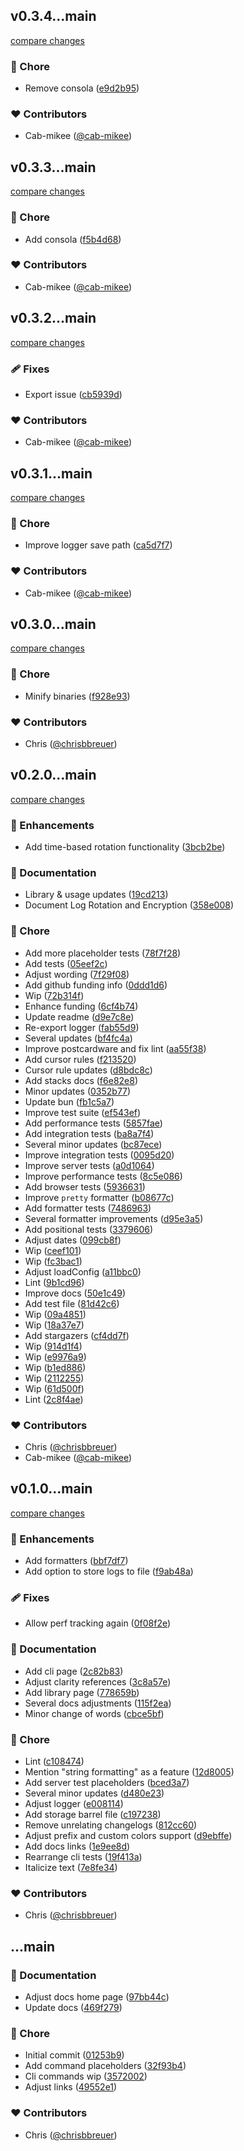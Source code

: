 ## v0.3.4...main

[compare changes](https://github.com/stacksjs/clarity/compare/v0.3.4...main)

### 🏡 Chore

- Remove consola ([e9d2b95](https://github.com/stacksjs/clarity/commit/e9d2b95))

### ❤️ Contributors

- Cab-mikee ([@cab-mikee](https://github.com/cab-mikee))

## v0.3.3...main

[compare changes](https://github.com/stacksjs/clarity/compare/v0.3.3...main)

### 🏡 Chore

- Add consola ([f5b4d68](https://github.com/stacksjs/clarity/commit/f5b4d68))

### ❤️ Contributors

- Cab-mikee ([@cab-mikee](https://github.com/cab-mikee))

## v0.3.2...main

[compare changes](https://github.com/stacksjs/clarity/compare/v0.3.2...main)

### 🩹 Fixes

- Export issue ([cb5939d](https://github.com/stacksjs/clarity/commit/cb5939d))

### ❤️ Contributors

- Cab-mikee ([@cab-mikee](https://github.com/cab-mikee))

## v0.3.1...main

[compare changes](https://github.com/stacksjs/clarity/compare/v0.3.1...main)

### 🏡 Chore

- Improve logger save path ([ca5d7f7](https://github.com/stacksjs/clarity/commit/ca5d7f7))

### ❤️ Contributors

- Cab-mikee ([@cab-mikee](https://github.com/cab-mikee))

## v0.3.0...main

[compare changes](https://github.com/stacksjs/clarity/compare/v0.3.0...main)

### 🏡 Chore

- Minify binaries ([f928e93](https://github.com/stacksjs/clarity/commit/f928e93))

### ❤️ Contributors

- Chris ([@chrisbbreuer](https://github.com/chrisbbreuer))

## v0.2.0...main

[compare changes](https://github.com/stacksjs/clarity/compare/v0.2.0...main)

### 🚀 Enhancements

- Add time-based rotation functionality ([3bcb2be](https://github.com/stacksjs/clarity/commit/3bcb2be))

### 📖 Documentation

- Library & usage updates ([19cd213](https://github.com/stacksjs/clarity/commit/19cd213))
- Document Log Rotation and Encryption ([358e008](https://github.com/stacksjs/clarity/commit/358e008))

### 🏡 Chore

- Add more placeholder tests ([78f7f28](https://github.com/stacksjs/clarity/commit/78f7f28))
- Add tests ([05eef2c](https://github.com/stacksjs/clarity/commit/05eef2c))
- Adjust wording ([7f29f08](https://github.com/stacksjs/clarity/commit/7f29f08))
- Add github funding info ([0ddd1d6](https://github.com/stacksjs/clarity/commit/0ddd1d6))
- Wip ([72b314f](https://github.com/stacksjs/clarity/commit/72b314f))
- Enhance funding ([6cf4b74](https://github.com/stacksjs/clarity/commit/6cf4b74))
- Update readme ([d9e7c8e](https://github.com/stacksjs/clarity/commit/d9e7c8e))
- Re-export logger ([fab55d9](https://github.com/stacksjs/clarity/commit/fab55d9))
- Several updates ([bf4fc4a](https://github.com/stacksjs/clarity/commit/bf4fc4a))
- Improve postcardware and fix lint ([aa55f38](https://github.com/stacksjs/clarity/commit/aa55f38))
- Add cursor rules ([f213520](https://github.com/stacksjs/clarity/commit/f213520))
- Cursor rule updates ([d8bdc8c](https://github.com/stacksjs/clarity/commit/d8bdc8c))
- Add stacks docs ([f6e82e8](https://github.com/stacksjs/clarity/commit/f6e82e8))
- Minor updates ([0352b77](https://github.com/stacksjs/clarity/commit/0352b77))
- Update bun ([fb1c5a7](https://github.com/stacksjs/clarity/commit/fb1c5a7))
- Improve test suite ([ef543ef](https://github.com/stacksjs/clarity/commit/ef543ef))
- Add performance tests ([5857fae](https://github.com/stacksjs/clarity/commit/5857fae))
- Add integration tests ([ba8a7f4](https://github.com/stacksjs/clarity/commit/ba8a7f4))
- Several minor updates ([bc87ece](https://github.com/stacksjs/clarity/commit/bc87ece))
- Improve integration tests ([0095d20](https://github.com/stacksjs/clarity/commit/0095d20))
- Improve server tests ([a0d1064](https://github.com/stacksjs/clarity/commit/a0d1064))
- Improve performance tests ([8c5e086](https://github.com/stacksjs/clarity/commit/8c5e086))
- Add browser tests ([5936631](https://github.com/stacksjs/clarity/commit/5936631))
- Improve `pretty` formatter ([b08677c](https://github.com/stacksjs/clarity/commit/b08677c))
- Add formatter tests ([7486963](https://github.com/stacksjs/clarity/commit/7486963))
- Several formatter improvements ([d95e3a5](https://github.com/stacksjs/clarity/commit/d95e3a5))
- Add positional tests ([3379606](https://github.com/stacksjs/clarity/commit/3379606))
- Adjust dates ([099cb8f](https://github.com/stacksjs/clarity/commit/099cb8f))
- Wip ([ceef101](https://github.com/stacksjs/clarity/commit/ceef101))
- Wip ([fc3bac1](https://github.com/stacksjs/clarity/commit/fc3bac1))
- Adjust loadConfig ([a11bbc0](https://github.com/stacksjs/clarity/commit/a11bbc0))
- Lint ([9b1cd96](https://github.com/stacksjs/clarity/commit/9b1cd96))
- Improve docs ([50e1c49](https://github.com/stacksjs/clarity/commit/50e1c49))
- Add test file ([81d42c6](https://github.com/stacksjs/clarity/commit/81d42c6))
- Wip ([09a4851](https://github.com/stacksjs/clarity/commit/09a4851))
- Wip ([18a37e7](https://github.com/stacksjs/clarity/commit/18a37e7))
- Add stargazers ([cf4dd7f](https://github.com/stacksjs/clarity/commit/cf4dd7f))
- Wip ([914d1f4](https://github.com/stacksjs/clarity/commit/914d1f4))
- Wip ([e9976a9](https://github.com/stacksjs/clarity/commit/e9976a9))
- Wip ([b1ed886](https://github.com/stacksjs/clarity/commit/b1ed886))
- Wip ([2112255](https://github.com/stacksjs/clarity/commit/2112255))
- Wip ([61d500f](https://github.com/stacksjs/clarity/commit/61d500f))
- Lint ([2c8f4ae](https://github.com/stacksjs/clarity/commit/2c8f4ae))

### ❤️ Contributors

- Chris ([@chrisbbreuer](https://github.com/chrisbbreuer))
- Cab-mikee ([@cab-mikee](https://github.com/cab-mikee))

## v0.1.0...main

[compare changes](https://github.com/stacksjs/clarity/compare/v0.1.0...main)

### 🚀 Enhancements

- Add formatters ([bbf7df7](https://github.com/stacksjs/clarity/commit/bbf7df7))
- Add option to store logs to file ([f9ab48a](https://github.com/stacksjs/clarity/commit/f9ab48a))

### 🩹 Fixes

- Allow perf tracking again ([0f08f2e](https://github.com/stacksjs/clarity/commit/0f08f2e))

### 📖 Documentation

- Add cli page ([2c82b83](https://github.com/stacksjs/clarity/commit/2c82b83))
- Adjust clarity references ([3c8a57e](https://github.com/stacksjs/clarity/commit/3c8a57e))
- Add library page ([778659b](https://github.com/stacksjs/clarity/commit/778659b))
- Several docs adjustments ([115f2ea](https://github.com/stacksjs/clarity/commit/115f2ea))
- Minor change of words ([cbce5bf](https://github.com/stacksjs/clarity/commit/cbce5bf))

### 🏡 Chore

- Lint ([c108474](https://github.com/stacksjs/clarity/commit/c108474))
- Mention "string formatting" as a feature ([12d8005](https://github.com/stacksjs/clarity/commit/12d8005))
- Add server test placeholders ([bced3a7](https://github.com/stacksjs/clarity/commit/bced3a7))
- Several minor updates ([d480e23](https://github.com/stacksjs/clarity/commit/d480e23))
- Adjust logger ([e008114](https://github.com/stacksjs/clarity/commit/e008114))
- Add storage barrel file ([c197238](https://github.com/stacksjs/clarity/commit/c197238))
- Remove unrelating changelogs ([812cc60](https://github.com/stacksjs/clarity/commit/812cc60))
- Adjust prefix and custom colors support ([d9ebffe](https://github.com/stacksjs/clarity/commit/d9ebffe))
- Add docs links ([1e9ee8d](https://github.com/stacksjs/clarity/commit/1e9ee8d))
- Rearrange cli tests ([19f413a](https://github.com/stacksjs/clarity/commit/19f413a))
- Italicize text ([7e8fe34](https://github.com/stacksjs/clarity/commit/7e8fe34))

### ❤️ Contributors

- Chris ([@chrisbbreuer](http://github.com/chrisbbreuer))

## ...main

### 📖 Documentation

- Adjust docs home page ([97bb44c](https://github.com/stacksjs/clarity/commit/97bb44c))
- Update docs ([469f279](https://github.com/stacksjs/clarity/commit/469f279))

### 🏡 Chore

- Initial commit ([01253b9](https://github.com/stacksjs/clarity/commit/01253b9))
- Add command placeholders ([32f93b4](https://github.com/stacksjs/clarity/commit/32f93b4))
- Cli commands wip ([3572002](https://github.com/stacksjs/clarity/commit/3572002))
- Adjust links ([49552e1](https://github.com/stacksjs/clarity/commit/49552e1))

### ❤️ Contributors

- Chris ([@chrisbbreuer](http://github.com/chrisbbreuer))
